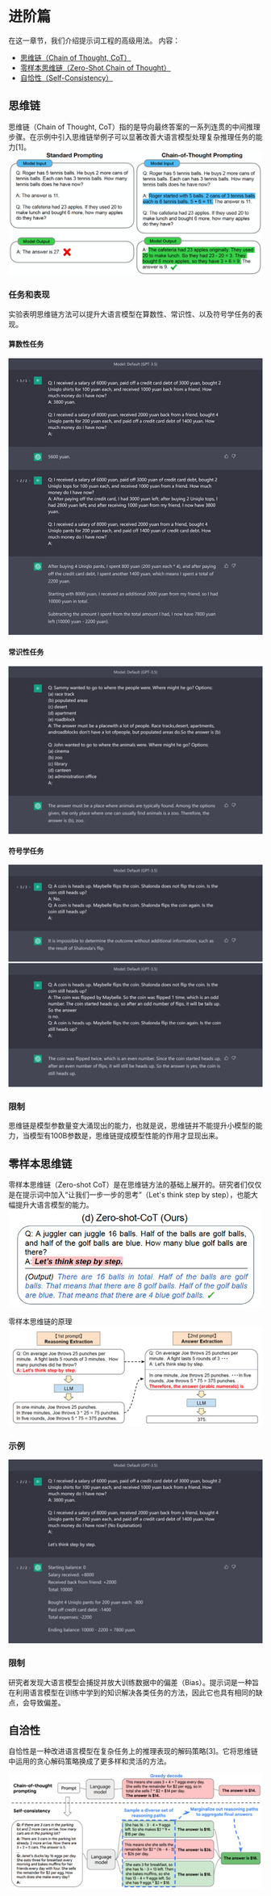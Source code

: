 # 进阶篇
在这一章节，我们介绍提示词工程的高级用法。
内容：
- [思维链（Chain of Thought, CoT）](#思维链)
- [零样本思维链（Zero-Shot Chain of Thought）](#零样本思维链)
- [自恰性（Self-Consistency）](#自恰性)

## 思维链
思维链（Chain of Thought, CoT）指的是导向最终答案的一系列连贯的中间推理步骤。在示例中引入思维链举例子可以显著改善大语言模型处理复杂推理任务的能力[1]。
![](../img/CoT.png)

### 任务和表现
实验表明思维链方法可以提升大语言模型在算数性、常识性、以及符号学任务的表现。

#### 算数性任务
![](../img/Examples/CoT_money.png)

#### 常识性任务
![](../img/Examples/CoT_commensense.png)

#### 符号学任务
![](../img/Examples/CoT_symbolic_false.png)
![](../img/Examples/CoT_symbolic_true.png)

### 限制
思维链是模型参数量变大涌现出的能力，也就是说，思维链并不能提升小模型的能力，当模型有100B参数是，思维链提成模型性能的作用才显现出来。

## 零样本思维链
零样本思维链（Zero-shot CoT）是在思维链方法的基础上展开的。研究者们仅仅是在提示词中加入“让我们一步一步的思考”（Let's think step by step），也能大幅提升大语言模型的能力。
![](../img/zero-shot-cot.png)

零样本思维链的原理
![](../img/how-zero-shot-cot-work.png)

### 示例
![](../img/Examples/CoT_money_zero_shot.png)

### 限制
研究者发现大语言模型会捕捉并放大训练数据中的偏差（Bias）。提示词是一种旨在利用语言模型在训练中学到的知识解决各类任务的方法，因此它也具有相同的缺点，会导致偏差。

## 自洽性
自恰性是一种改进语言模型在复杂任务上的推理表现的解码策略[3]。它将思维链中运用的贪心解码策略换成了更多样和灵活的方法。



![](../img/self-consistency.png)
